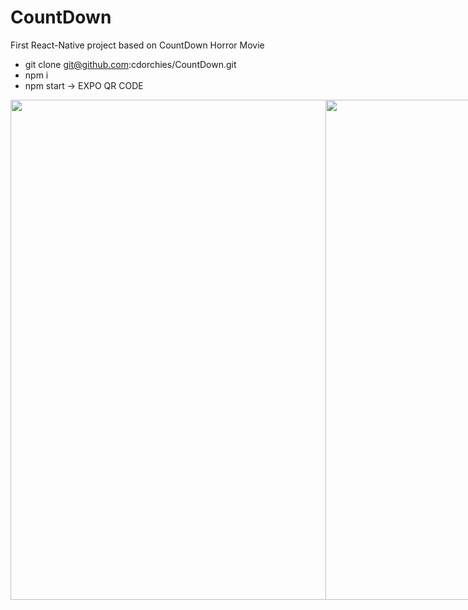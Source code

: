 # CountDown
First React-Native project based on CountDown Horror Movie 

- git clone git@github.com:cdorchies/CountDown.git
- npm i
- npm start -> EXPO QR CODE

<div style="display:flex;">
  <img src="https://user-images.githubusercontent.com/114596965/227538056-dec49b97-c33b-4a6d-8229-f7244902aa34.png" width="auto" height="800">
  <img src="https://user-images.githubusercontent.com/114596965/227538080-d3c16855-334b-4fd6-add1-6af766666127.png" width="auto" height="800">
</div>

